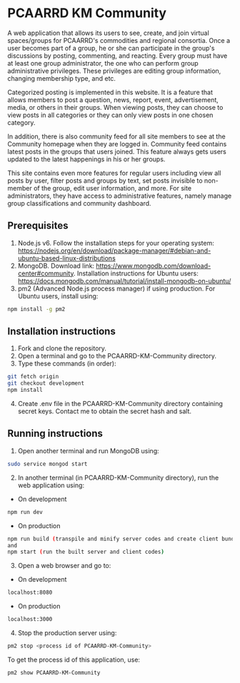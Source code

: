 # PCAARRD KM Community
A web application that allows its users to see, create, and join virtual spaces/groups for PCAARRD's commodities and regional consortia. Once a user becomes part of a group, he or she can participate in the group's discussions by posting, commenting, and reacting. Every group must have at least one group administrator, the one who can perform group administrative privileges. These privileges are editing group information, changing membership type, and etc.

Categorized posting is implemented in this website. It is a feature that allows members to post a question, news, report, event, advertisement, media, or others in their groups. When viewing posts, they can choose to view posts in all categories or they can only view posts in one chosen category.

In addition, there is also community feed for all site members to see at the Community homepage when they are logged in. Community feed contains latest posts in the groups that users joined. This feature always gets users updated to the latest happenings in his or her groups. 

This site contains even more features for regular users including view all posts by user, filter posts and groups by text, set posts invisible to non-member of the group, edit user information, and more. For site administrators, they have access to administrative features, namely manage group classifications and community dashboard.

## Prerequisites
1. Node.js v6. Follow the installation steps for your operating system: https://nodejs.org/en/download/package-manager/#debian-and-ubuntu-based-linux-distributions
2. MongoDB. Download link: https://www.mongodb.com/download-center#community. Installation instructions for Ubuntu users: https://docs.mongodb.com/manual/tutorial/install-mongodb-on-ubuntu/
3. pm2 (Advanced Node.js process manager) if using production. For Ubuntu users, install using:
```bash
npm install -g pm2
```

## Installation instructions
1. Fork and clone the repository.
2. Open a terminal and go to the PCAARRD-KM-Community directory.
3. Type these commands (in order):

```bash
git fetch origin
git checkout development
npm install
```

4. Create .env file in the PCAARRD-KM-Community directory containing secret keys. Contact me to obtain the secret hash and salt.

## Running instructions
1. Open another terminal and run MongoDB using:

```bash
sudo service mongod start
```
2. In another terminal (in PCAARRD-KM-Community directory), run the web application using:

  * On development
```bash
npm run dev
```

   * On production
```bash
npm run build (transpile and minify server codes and create client bundle)
and 
npm start (run the built server and client codes)
```
3. Open a web browser and go to:

  * On development
```bash
localhost:8080
```

   * On production
```bash
localhost:3000
```

4. Stop the production server using:

```bash
pm2 stop <process id of PCAARRD-KM-Community>
```

To get the process id of this application, use:
```bash
pm2 show PCAARRD-KM-Community
```
